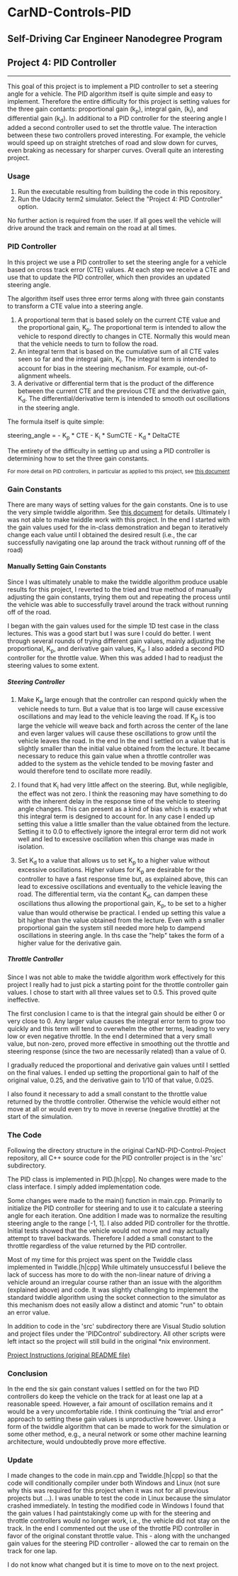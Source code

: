
# CarND-Controls-PID

## Self-Driving Car Engineer Nanodegree Program

## Project 4: PID Controller

---

This goal of this project is to implement a PID controller to set a steering angle for a vehicle. The PID algorithm itself is quite simple and easy to implement. Therefore the entire difficulty for this project is setting values for the three gain contants: proportional gain (k<sub>p</sub>), integral gain, (k<sub>i</sub>), and differential gain (k<sub>d</sub>). In additional to a PID controller for the steering angle I added a second controller used to set the throttle value. The interaction between these two controllers proved interesting. For example, the vehicle would speed up on straight stretches of road and slow down for curves, even braking as necessary for sharper curves. Overall quite an interesting project.

### Usage

1. Run the executable resulting from building the code in this repository.
1. Run the Udacity term2 simulator. Select the "Project 4: PID Controller" option.

No further action is required from the user. If all goes well the vehicle will drive around the track and remain on the road at all times.

### PID Controller

In this project we use a PID controller to set the steering angle for a vehicle based on cross track error (CTE) values. At each step we receive a CTE and use that to update the PID controller, which then provides an updated steering angle.

The algorithm itself uses three error terms along with three gain constants to transform a CTE value into a steering angle.

1. A proportional term that is based solely on the current CTE value and the proportional gain, K<sub>p</sub>. The proportional term is intended to allow the vehicle to respond directly to changes in CTE. Normally this would mean that the vehicle needs to turn to follow the road.
1. An integral term that is based on the cumulative sum of all CTE vales seen so far and the integral gain, K<sub>i</sub>. The integral term is intended to account for bias in the steering mechanism. For example, out-of-alignment wheels.
1. A derivative or differential term that is the product of the difference between the current CTE and the previous CTE and the derivative gain, K<sub>d</sub>. The differential/derivative term is intended to smooth out oscillations in the steering angle.

The formula itself is quite simple:

steering_angle = - K<sub>p</sub> * CTE - K<sub>i</sub> * SumCTE - K<sub>d</sub> * DeltaCTE

The entirety of the difficulty in setting up and using a PID controller is determining how to set the three gain constants.

<small>For more detail on PID controllers, in particular as applied to this project, see [this document](doc/PID-Controller.md)</small>

### Gain Constants

There are many ways of setting values for the gain constants. One is to use the very simple twiddle algorithm. See [this document](doc/Twiddle.md) for details. Ultimately I was not able to make twiddle work with this project. In the end I started with the gain values used for the in-class demonstration and began to iteratively change each value until I obtained the desired result (i.e., the car successfully navigating one lap around the track without running off of the road)

#### Manually Setting Gain Constants

Since I was ultimately unable to make the twiddle algorithm produce usable results for this project, I reverted to the tried and true method of manually adjusting the gain constants, trying them out and repeating the process until the vehicle was able to successfully travel around the track without running off of the road.

I began with the gain values used for the simple 1D test case in the class lectures. This was a good start but I was sure I could do better. I went through several rounds of trying different gain values, mainly adjusting the proportional, K<sub>p</sub>, and derivative gain values, K<sub>d</sub>. I also added a second PID controller for the throttle value. When this was added I had to readjust the steering values to some extent.

##### Steering Controller

1. Make K<sub>p</sub> large enough that the controller can respond quickly when the vehicle needs to turn. But a value that is too large will cause excessive oscillations and may lead to the vehicle leaving the road. If K<sub>p</sub> is too large the vehicle will weave back and forth across the center of the lane and even larger values will cause these oscillations to grow until the vehicle leaves the road. In the end  In the end I settled on a value that is slightly smaller than the initial value obtained from the lecture. It became necessary to reduce this gain value when a throttle controller was added to the system as the vehicle tended to be moving faster and would therefore tend to oscillate more readily.

1. I found that K<sub>i</sub> had very little affect on the steering. But, while negligible, the effect was not zero. I think the reasoning may have something to do with the inherent delay in the response time of the vehicle to steering angle changes. This can present as a kind of bias which is exactly what this integral term is designed to account for. In any case I ended up setting this value a little smaller than the value obtained from the lecture. Setting it to 0.0 to effectively ignore the integral error term did not work well and led to excessive oscillation when this change was made in isolation.

1. Set K<sub>d</sub> to a value that allows us to set K<sub>p</sub> to a higher value without excessive oscillations. Higher values for K<sub>p</sub> are desirable for the controller to have a fast response time but, as explained above, this can lead to excessive oscillations and eventually to the vehicle leaving the road. The differential term, via the contant K<sub>d</sub>, can dampen these oscillations thus allowing the proportional gain, K<sub>p</sub>, to be set to a higher value than would otherwise be practical. I ended up setting this value a bit higher than the value obtained from the lecture. Even with a smaller proportional gain the system still needed more help to dampend oscillations in steering angle. In ths case the "help" takes the form of a higher value for the derivative gain.

##### Throttle Controller

Since I was not able to make the twiddle algorithm work effectively for this project I really had to just pick a starting point for the throttle controller gain values. I chose to start with all three values set to 0.5. This proved quite ineffective.

The first conclusion I came to is that the integral gain should be either 0 or very close to 0. Any larger value causes the integral error term to grow too quickly and this term will tend to overwhelm the other terms, leading to very low or even negative throttle. In the end I determined that a very small value, but non-zero, proved more effective in smoothing out the throttle and steering response (since the two are necessarily related) than a value of 0.

I gradually reduced the proportional and derivative gain values until I settled on the final values. I ended up setting the proportional gain to half of the original value, 0.25, and the derivative gain to 1/10 of that value, 0.025.

I also found it necessary to add a small constant to the throttle value returned by the throttle controller. Otherwise the vehicle would either not move at all or would even try to move in reverse (negative throttle) at the start of the simulation.

### The Code

Following the directory structure in the original CarND-PID-Control-Project repository, all C++ source code for the PID controller project is in the 'src' subdirectory.

The PID class is implemented in PID.[h|cpp]. No changes were made to the class interface. I simply added implementation code.

Some changes were made to the main() function in main.cpp. Primarily to initialize the PID controller for steering and to use it to calculate a steering angle for each iteration. One addition I made was to normalize the resulting steering angle to the range [-1, 1]. I also added PID controller for the throttle. Initial tests showed that the vehicle would not move and may actually attempt to travel backwards. Therefore I added a small constant to the throttle regardless of the value returned by the PID controller.

Most of my time for this project was spent on the Twiddle class implemented in Twiddle.[h|cpp] While ultimately unsuccessful I believe the lack of success has more to do with the non-linear nature of driving a vehicle around an irregular course rather than an issue with the algorithm (explained above) and code. It was slightly challenging to implement the standard twiddle algorithm using the socket connection to the simulator as this mechanism does not easily allow a distinct and atomic "run" to obtain an error value.

In addition to code in the 'src' subdirectory there are Visual Studio solution and project files under the 'PIDControl' subdirectory. All other scripts were left intact so the project will still build in the original *nix environment.

[Project Instructions (original README file)](doc/project.md)

### Conclusion

In the end the six gain constant values I settled on for the two PID controllers do keep the vehicle on the track for at least one lap at a reasonable speed. However, a fair amount of oscillation remains and it would be a very uncomfortable ride. I think continuing the "trial and error" approach to setting these gain values is unproductive however. Using a form of the twiddle algorithm that can be made to work for the simulation or some other method, e.g., a neural network or some other machine learning architecture, would undoubtedly prove more effective.

### Update

I made changes to the code in main.cpp and Twiddle.[h|cpp] so that the code will conditionally compiler under both Windows and Linux (not sure why this was required for this project when it was not for all previous projects but ...). I was unable to test the code in Linux because the simulator crashed immediately. In testing the modified code in Windows I found that the gain values I had paintstakingly come up with for the steering and throttle controllers would no longer work, i.e., the vehicle did not stay on the track. In the end I commented out the use of the throttle PID controller in favor of the original constant throttle value. This - along with the unchanged gain values for the steering PID controller - allowed the car to remain on the track for one lap.

I do not know what changed but it is time to move on to the next project.
